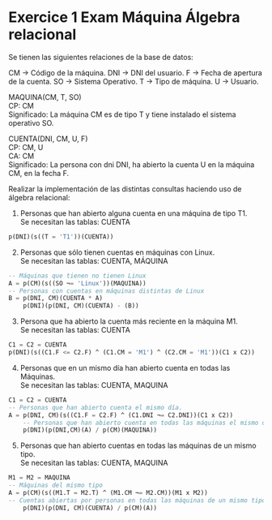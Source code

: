 # Exercice 1 Exam Máquina Álgebra relacional

Se tienen las siguientes relaciones de la base de datos:

CM -> Código de la máquina.
DNI -> DNI del usuario.
F -> Fecha de apertura de la cuenta.
SO -> Sistema Operativo.
T -> Tipo de máquina.
U -> Usuario.

MAQUINA(CM, T, SO)\
CP: CM\
Significado: La máquina CM es de tipo T y tiene instalado el sistema operativo SO.

CUENTA(DNI, CM, U, F)\
CP: CM, U\
CA: CM\
Significado: La persona con dni DNI, ha abierto la cuenta U en la máquina CM, en la fecha F.

Realizar la implementación de las distintas consultas haciendo uso de álgebra relacional:

1) Personas que han abierto alguna cuenta en una máquina de tipo T1.\
Se necesitan las tablas: CUENTA
```sql
p(DNI)(s((T = 'T1'))(CUENTA))
```

2) Personas que sólo tienen cuentas en máquinas con Linux.\
Se necesitan las tablas: CUENTA, MÁQUINA
```sql
-- Máquinas que tienen no tienen Linux
A = p(CM)(s((SO ¬= 'Linux'))(MAQUINA))
-- Personas con cuentas en máquinas distintas de Linux
B = p(DNI, CM)(CUENTA * A)
    p(DNI)(p(DNI, CM)(CUENTA) - (B))
```

3) Persona que ha abierto la cuenta más reciente en la máquina M1.\
Se necesitan las tablas: CUENTA
```sql
C1 = C2 = CUENTA
p(DNI)(s((C1.F <= C2.F) ^ (C1.CM = 'M1') ^ (C2.CM = 'M1'))(C1 x C2))
```

4) Personas que en un mismo día han abierto cuenta en todas las Máquinas.\
Se necesitan las tablas: CUENTA, MAQUINA
```sql
C1 = C2 = CUENTA
-- Personas que han abierto cuenta el mismo día.
A = p(DNI, CM)(s((C1.F = C2.F) ^ (C1.DNI ¬= C2.DNI))(C1 x C2))
    -- Personas que han abierto cuenta en todas las máquinas el mismo día
    p(DNI)(p(DNI,CM)(A) / p(CM)(MAQUINA))
```

5) Personas que han abierto cuentas en todas las máquinas de un mismo tipo.\
Se necesitan las tablas: CUENTA, MAQUINA
```sql
M1 = M2 = MAQUINA
-- Máquinas del mismo tipo
A = p(CM)(s((M1.T = M2.T) ^ (M1.CM ¬= M2.CM))(M1 x M2))
-- Cuentas abiertas por personas en todas las máquinas de un mismo tipo
    p(DNI)(p(DNI, CM)(CUENTA) / p(CM)(A))
```